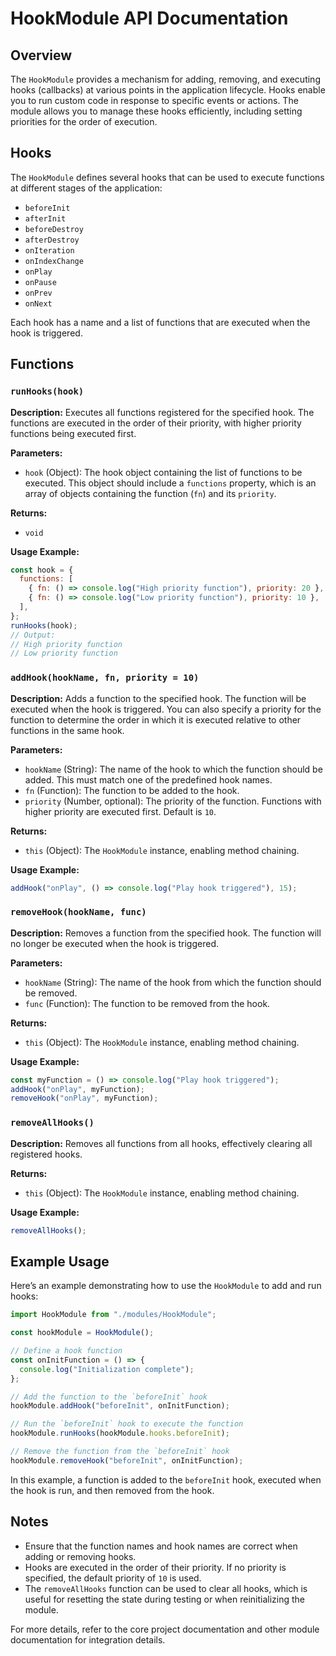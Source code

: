 # HookModule API Documentation

## Overview

The `HookModule` provides a mechanism for adding, removing, and executing hooks (callbacks) at various points in the application lifecycle. Hooks enable you to run custom code in response to specific events or actions. The module allows you to manage these hooks efficiently, including setting priorities for the order of execution.

## Hooks

The `HookModule` defines several hooks that can be used to execute functions at different stages of the application:

- `beforeInit`
- `afterInit`
- `beforeDestroy`
- `afterDestroy`
- `onIteration`
- `onIndexChange`
- `onPlay`
- `onPause`
- `onPrev`
- `onNext`

Each hook has a name and a list of functions that are executed when the hook is triggered.

## Functions

### `runHooks(hook)`

**Description:**
Executes all functions registered for the specified hook. The functions are executed in the order of their priority, with higher priority functions being executed first.

**Parameters:**

- `hook` (Object): The hook object containing the list of functions to be executed. This object should include a `functions` property, which is an array of objects containing the function (`fn`) and its `priority`.

**Returns:**

- `void`

**Usage Example:**

```javascript
const hook = {
  functions: [
    { fn: () => console.log("High priority function"), priority: 20 },
    { fn: () => console.log("Low priority function"), priority: 10 },
  ],
};
runHooks(hook);
// Output:
// High priority function
// Low priority function
```

### `addHook(hookName, fn, priority = 10)`

**Description:**
Adds a function to the specified hook. The function will be executed when the hook is triggered. You can also specify a priority for the function to determine the order in which it is executed relative to other functions in the same hook.

**Parameters:**

- `hookName` (String): The name of the hook to which the function should be added. This must match one of the predefined hook names.
- `fn` (Function): The function to be added to the hook.
- `priority` (Number, optional): The priority of the function. Functions with higher priority are executed first. Default is `10`.

**Returns:**

- `this` (Object): The `HookModule` instance, enabling method chaining.

**Usage Example:**

```javascript
addHook("onPlay", () => console.log("Play hook triggered"), 15);
```

### `removeHook(hookName, func)`

**Description:**
Removes a function from the specified hook. The function will no longer be executed when the hook is triggered.

**Parameters:**

- `hookName` (String): The name of the hook from which the function should be removed.
- `func` (Function): The function to be removed from the hook.

**Returns:**

- `this` (Object): The `HookModule` instance, enabling method chaining.

**Usage Example:**

```javascript
const myFunction = () => console.log("Play hook triggered");
addHook("onPlay", myFunction);
removeHook("onPlay", myFunction);
```

### `removeAllHooks()`

**Description:**
Removes all functions from all hooks, effectively clearing all registered hooks.

**Returns:**

- `this` (Object): The `HookModule` instance, enabling method chaining.

**Usage Example:**

```javascript
removeAllHooks();
```

## Example Usage

Here’s an example demonstrating how to use the `HookModule` to add and run hooks:

```javascript
import HookModule from "./modules/HookModule";

const hookModule = HookModule();

// Define a hook function
const onInitFunction = () => {
  console.log("Initialization complete");
};

// Add the function to the `beforeInit` hook
hookModule.addHook("beforeInit", onInitFunction);

// Run the `beforeInit` hook to execute the function
hookModule.runHooks(hookModule.hooks.beforeInit);

// Remove the function from the `beforeInit` hook
hookModule.removeHook("beforeInit", onInitFunction);
```

In this example, a function is added to the `beforeInit` hook, executed when the hook is run, and then removed from the hook.

## Notes

- Ensure that the function names and hook names are correct when adding or removing hooks.
- Hooks are executed in the order of their priority. If no priority is specified, the default priority of `10` is used.
- The `removeAllHooks` function can be used to clear all hooks, which is useful for resetting the state during testing or when reinitializing the module.

For more details, refer to the core project documentation and other module documentation for integration details.
